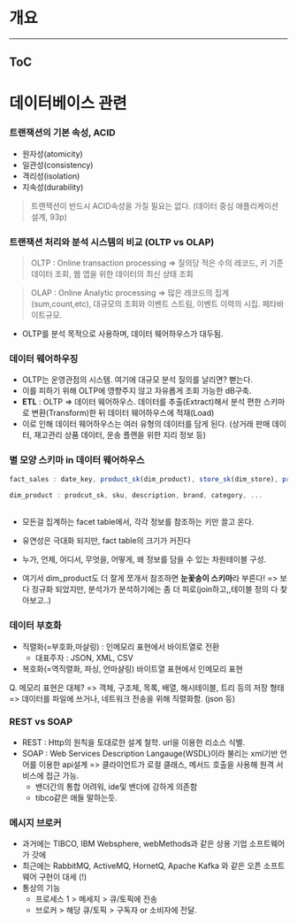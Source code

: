 # 개요
---
## ToC

# 데이터베이스 관련 <a name = "db">
  
### 트랜잭션의 기본 속성, ACID
  
- 원자성(atomicity)
- 일관성(consistency)
- 격리성(isolation) 
- 지속성(durability)
  
> 트랜잭션이 반드시 ACID속성을 가질 필요는 없다. (데이터 중심 애플리케이션 설계, 93p)
  

### 트랜잭션 처리와 분석 시스템의 비교 (OLTP vs OLAP)
  
> OLTP : Online transaction processing => 질의당 적은 수의 레코드, 키 기준 데이터 조회, 웹 앱을 위한 데이터의 최신 상태 조회
  
> OLAP : Online Analytic processing => 많은 레코드의 집계(sum,count,etc), 대규모의 조회와 이벤트 스트림, 이벤트 이력의 시집. 페타바이트규모.
  
* OLTP를 분석 목적으로 사용하며, 데이터 웨어하우스가 대두됨. 
  
### 데이터 웨어하우징

- OLTP는 운영관점의 시스템. 여기에 대규모 분석 질의를 날리면? 뻗는다.
- 이를 피하기 위해 OLTP에 영향주지 않고 자유롭게 조회 가능한 dB구축. 
- **ETL** : OLTP => 데이터 웨어하우스. 데이터를 추출(Extract)해서 분석 편한 스키마로 변환(Transform)한 뒤 데이터 웨어하우스에 적재(Load)
- 이로 인해 데이터 웨어하우스는 여러 유형의 데이터를 담게 된다. (상거래 판매 데이터, 재고관리 상품 데이터, 운송 플랜을 위한 지리 정보 등) 
  
### 별 모양 스키마 in 데이터 웨어하우스
  
  
``` javascript
fact_sales : date_key, product_sk(dim_product), store_sk(dim_store), promotion_sk(dim_promotion) ...
  
dim_product : prodcut_sk, sku, description, brand, category, ...
  
```
- 모든걸 집계하는 facet table에서, 각각 정보를 참조하는 키만 끌고 온다. 
- 유연성은 극대화 되지만, fact table의 크기가 커진다
- 누가, 언제, 어디서, 무엇을, 어떻게, 왜 정보를 담을 수 있는 차원테이블 구성.
  
- 여기서 dim_product도 더 잘게 쪼개서 참조하면 **눈꽃송이 스키마**라 부른다! => 보다 정규화 되었지만, 분석가가 분석하기에는 좀 더 피로(join하고,,테이블 정의 다 찾아보고..)
  
  
  
### 데이터 부호화
  
- 직렬화(=부호화,마샬링) : 인메모리 표현에서 바이트열로 전환 
  - 대표주자 : JSON, XML, CSV
- 복호화(=역직렬화, 파싱, 언마샬링) 바이트열 표현에서 인메모리 표현
  
Q. 메모리 표현은 대체?
=> 객체, 구조체, 목록, 배열, 해시테이블, 트리 등의 저장 형태
=> 데이터를 파일에 쓰거나, 네트워크 전송을 위해 직렬화함. (json 등)


### REST vs SOAP

- REST : Http의 원칙을 토대로한 설계 철학. url을 이용한 리소스 식별.
- SOAP : Web Services Description Langauge(WSDL)이라 불리는 xml기반 언어를 이용한 api설계
  => 클라이언트가 로컬 클래스, 메서드 호출을 사용해 원격 서비스에 접근 가능.
  - 밴더간의 통합 어려워, ide및 밴더에 강하게 의존함
  - tibco같은 애들 말하는듯.
  
### 메시지 브로커
- 과거에는 TIBCO, IBM Websphere, webMethods과 같은 상용 기업 소프트웨어가 갓에
- 최근에는 RabbitMQ, ActiveMQ, HornetQ, Apache Kafka 와 같은 오픈 소프트웨어 구현이 대세
  (!)
- 통상의 기능
  - 프로세스 1 > 메세지 > 큐/토픽에 전송
  - 브로커 > 해당 큐/토픽 > 구독자 or 소비자에 전달.
